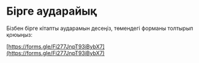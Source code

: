 # Бірге аударайық

Бiзбен бiрге кiтапты аударамын десеңiз, төмендегi форманы толтырып қоюыңыз:

[https://forms.gle/Fi277JnpT93iBybX7](https://forms.gle/Fi277JnpT93iBybX7)





